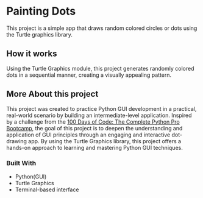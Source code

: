 # Painting Dots

This project is a simple app that draws random colored circles or dots using the Turtle graphics library.

## How it works

Using the Turtle Graphics module, this project generates randomly colored dots in a sequential manner, creating a visually appealing pattern.

## More About this project

This project was created to practice Python GUI development in a practical, real-world scenario by building an intermediate-level application. Inspired by a challenge from the [100 Days of Code: The Complete Python Pro Bootcamp](https://www.udemy.com/course/100-days-of-code/), the goal of this project is to deepen the understanding and application of GUI principles through an engaging and interactive dot-drawing app. By using the Turtle Graphics library, this project offers a hands-on approach to learning and mastering Python GUI techniques.

### Built With

- Python(GUI)
- Turtle Graphics
- Terminal-based interface
